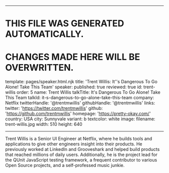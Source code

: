 ----

# THIS FILE WAS GENERATED AUTOMATICALLY.
# CHANGES MADE HERE WILL BE OVERWRITTEN.

template: pages/speaker.html.njk
title: 'Trent Willis: It''s Dangerous To Go Alone! Take This Team'
speaker:
  published: true
  reviewed: true
  id: trent-willis
  order: 5
  name: Trent Willis
  talkTitle: It's Dangerous To Go Alone! Take This Team
  talkId: it-s-dangerous-to-go-alone-take-this-team
  company: Netflix
  twitterHandle: '@trentmwillis'
  githubHandle: '@trentmwillis'
  links:
    twitter: 'https://twitter.com/trentmwillis'
    github: 'https://github.com/trentmwillis'
    homepage: 'https://pretty-okay.com/'
  country: USA
  city: Sunnyvale
  variant: b
  textcolor: white
  image:
    filename: trent-willis.jpg
    width: 510
    height: 640

----

Trent Willis is a Senior UI Engineer at Netflix, where he builds tools and
applications to give other engineers insight into their products. He previously
worked at LinkedIn and Grooveshark and helped build products that reached
millions of daily users. Additionally, he is the project lead for the QUnit
JavaScript testing framework, a frequent contributor to various Open Source
projects, and a self-professed music junkie.